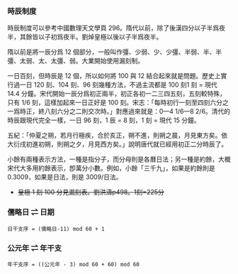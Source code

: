 ### 時辰制度

時辰制度可以參考<v>中國數理天文學</v>頁 296。隋代以前，除了<v>後漢四分</v>以子半爲夜半，其餘皆以子初爲夜半。劉焯<v>皇極</v>以後以子半爲夜半。

隋以前是將一辰分爲 12 個部分，一般叫作彊、少弱、少、少彊、半弱、半、半彊、太弱、太、太彊、弱。<v>大業</v>開始使用漏刻制。

一日百刻，但時辰是 12 個，所以如何將 100 與 12 結合起來就是問題。歷史上實行過一日 120 刻、104 刻、96 刻幾種方法，不過主流都是 100 刻<n>1 刻 = 現代 14.4 分鐘</n>。宋代開始一辰分爲初正兩半，初正各初一二三四五刻，五刻較特殊，只有 1/6 刻，這樣加起來一日正好是 100 刻。<v>宋志</v>：「每時初行一刻至四刻六分之一爲時正，終八刻六分之二則交次時。」對應過來就是：0—4 1/6—8 2/6。清代的時辰跟現代完全一樣，一日 96 刻，1 辰 = 8 刻，1 刻 = 現代 15 分鐘。

五紀：「仲夏之朔，若月行極疾，合於亥正，朔不進，則朔之晨，月見東方矣。依<v>大衍</v>戌初進<n>初</n>朔，則朔之夕，月見西方矣。」說明唐代就已經用初正二分時辰了。

小餘有兩種表示方法，一種是指分子，而分母則是各曆日法；另一種是約餘，大概宋代大多用約餘表示，卽萬分小數。例如，小餘「三千九」，如果是約餘則是 0.3009，如果是日法，則是 3009/日法。

- ~~皇極 1 刻 100 分<n>見漏刻表</n>。劉洪濤p498。1刻=225分~~

### 儒略日 ⇌ 日期

`日干支序 = (儒略日-11) mod 60 + 1`

### 公元年 ⇌ 年干支

`年干支序 = ((公元年 - 3) mod 60 + 60) mod 60`
